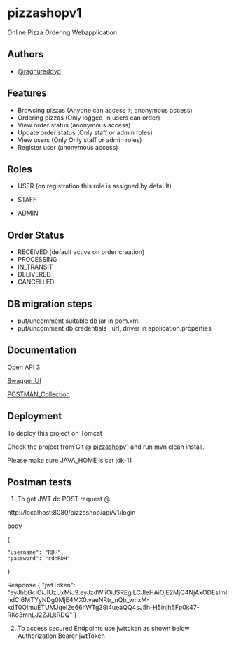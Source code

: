 
# pizzashopv1

Online Pizza Ordering Webapplication




## Authors

- [@raghureddyd](https://github.com/raghureddyd)


## Features

- Browsing pizzas (Anyone can access it; anonymous access)
- Ordering pizzas (Only logged-in users can order)
- View order status (anonymous access)
- Update order status (Only staff or admin roles)
- View users (Only Only staff or admin roles)
- Register user (anonymous access)

## Roles
- USER (on registration this role is assigned by default)

- STAFF

- ADMIN

## Order Status

  - RECEIVED (default active on order creation)
  - PROCESSING 
  - IN_TRANSIT
  - DELIVERED
  - CANCELLED

## DB migration steps
- put/uncomment suitable db jar in pom.xml
- put/uncomment db credentials , url, driver in application.properties
 

## Documentation

[Open API 3](http://localhost:8080/pizzashop/v3/api-docs)

[Swagger UI](http://localhost:8080/pizzashop/swagger-ui.html)

[POSTMAN_Collection](https://www.getpostman.com/collections/8ee29fecd5d97f844b42)

## Deployment

To deploy this project on Tomcat

Check the project from Git @ [pizzashopv1](https://github.com/raghureddyd/pizzashopv1) and run mvn clean install.

Please make sure JAVA_HOME is set jdk-11


## Postman tests

1) To get JWT do POST request @

http://localhost:8080/pizzashop/api/v1/login

body

{

    "username": "RDH",
    "password": "rdhRDH"

}

Response
{
"jwtToken": "eyJhbGciOiJIUzUxMiJ9.eyJzdWIiOiJSREgiLCJleHAiOjE2MjQ4NjAxODEsImlhdCI6MTYyNDg0MjE4MX0.vaeNRtr_nQb_vmxM-xdT0OImuETUMJqeI2e66hWTg39i4ueaQQ4sJ5h-H5injh6Fp0k47-RKo3mnLJ2ZJLkRDQ"
}

2) To access secured Endpoints use jwttoken as shown below
   Authorization Bearer jwtToken









